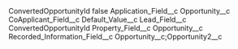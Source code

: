 <?xml version="1.0" encoding="UTF-8"?>
<CustomMetadata xmlns="http://soap.sforce.com/2006/04/metadata" xmlns:xsi="http://www.w3.org/2001/XMLSchema-instance" xmlns:xsd="http://www.w3.org/2001/XMLSchema">
    <label>ConvertedOpportunityId</label>
    <protected>false</protected>
    <values>
        <field>Application_Field__c</field>
        <value xsi:type="xsd:string">Opportunity__c</value>
    </values>
    <values>
        <field>CoApplicant_Field__c</field>
        <value xsi:nil="true"/>
    </values>
    <values>
        <field>Default_Value__c</field>
        <value xsi:nil="true"/>
    </values>
    <values>
        <field>Lead_Field__c</field>
        <value xsi:type="xsd:string">ConvertedOpportunityId</value>
    </values>
    <values>
        <field>Property_Field__c</field>
        <value xsi:type="xsd:string">Opportunity__c</value>
    </values>
    <values>
        <field>Recorded_Information_Field__c</field>
        <value xsi:type="xsd:string">Opportunity__c;Opportunity2__c</value>
    </values>
</CustomMetadata>
